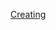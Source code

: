 
[Creating](https://github.com/Pythagoras51213/Documentation/blob/master/English_Documentation/Account%20Info/Creating)
